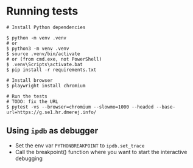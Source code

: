 # Running tests

```
# Install Python dependencies

$ python -m venv .venv 
# or
$ python3 -m venv .venv
$ source .venv/bin/activate
# or (from cmd.exe, not PowerShell)
$ .venv\Scripts\activate.bat
$ pip install -r requirements.txt

# Install browser
$ playwright install chromium

# Run the tests
# TODO: fix the URL
$ pytest -vs --browser=chromium --slowmo=1000 --headed --base-url=https://g.se1.hr.dmerej.info/
```

## Using `ipdb` as debugger

* Set the env var `PYTHONBREAKPOINT`  to `ipdb.set_trace`
* Call the breakpoint() function where you want to start the interactive debugging